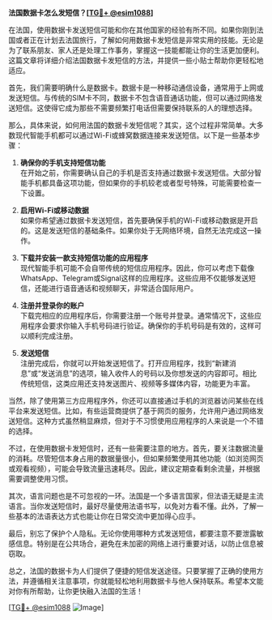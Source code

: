 **法国数据卡怎么发短信？[[TG💪+ @esim1088](https://t.me/s/esim1088)]**

在法国，使用数据卡发送短信可能和你在其他国家的经验有所不同。如果你刚到法国或者正在计划去法国旅行，了解如何用数据卡发短信是非常实用的技能。无论是为了联系朋友、家人还是处理工作事务，掌握这一技能都能让你的生活更加便利。这篇文章将详细介绍法国数据卡发短信的方法，并提供一些小贴士帮助你更轻松地适应。

首先，我们需要明确什么是数据卡。数据卡是一种移动通信设备，通常用于上网或发送短信。与传统的SIM卡不同，数据卡不包含语音通话功能，但可以通过网络发送短信。这使得它成为那些不需要频繁打电话但需要保持联系的人的理想选择。

那么，具体来说，如何用法国的数据卡发短信呢？其实，这个过程非常简单。大多数现代智能手机都可以通过Wi-Fi或蜂窝数据连接来发送短信。以下是一些基本步骤：

1. **确保你的手机支持短信功能**  
   在开始之前，你需要确认自己的手机是否支持通过数据卡发送短信。大部分智能手机都具备这项功能，但如果你的手机较老或者型号特殊，可能需要检查一下设置。

2. **启用Wi-Fi或移动数据**  
   如果你希望通过数据卡发送短信，首先要确保手机的Wi-Fi或移动数据是开启的。这是发送短信的基础条件。如果你处于无网络环境，自然无法完成这一操作。

3. **下载并安装一款支持短信功能的应用程序**  
   现代智能手机可能不会自带传统的短信应用程序。因此，你可以考虑下载像WhatsApp、Telegram或Signal这样的应用程序。这些应用不仅能够发送短信，还能进行语音通话和视频聊天，非常适合国际用户。

4. **注册并登录你的账户**  
   下载完相应的应用程序后，你需要注册一个账号并登录。通常情况下，这些应用程序会要求你输入手机号码进行验证。确保你的手机号码是有效的，这样可以顺利完成注册。

5. **发送短信**  
   注册完成后，你就可以开始发送短信了。打开应用程序，找到“新建消息”或“发送消息”的选项，输入收件人的号码以及你想发送的内容即可。相比传统短信，这类应用还支持发送图片、视频等多媒体内容，功能更为丰富。

当然，除了使用第三方应用程序外，你还可以直接通过手机的浏览器访问某些在线平台来发送短信。比如，有些运营商提供了基于网页的服务，允许用户通过网络发送短信。这种方式虽然稍显麻烦，但对于不习惯使用应用程序的人来说是一个不错的选择。

不过，在使用数据卡发短信时，还有一些需要注意的地方。首先，要关注数据流量的消耗。尽管短信本身占用的数据量很小，但如果频繁使用其他功能（如浏览网页或观看视频），可能会导致流量迅速耗尽。因此，建议定期查看剩余流量，并根据需要调整使用习惯。

其次，语言问题也是不可忽视的一环。法国是一个多语言国家，但法语无疑是主流语言。当你发送短信时，最好尽量使用法语书写，以免对方看不懂。此外，了解一些基本的法语表达方式也能让你在日常交流中更加得心应手。

最后，别忘了保护个人隐私。无论你使用哪种方式发送短信，都要注意不要泄露敏感信息。特别是在公共场合，避免在未加密的网络上进行重要对话，以防止信息被窃取。

总之，法国的数据卡为人们提供了便捷的短信发送途径。只要掌握了正确的使用方法，并遵循相关注意事项，你就能轻松地利用数据卡与他人保持联系。希望本文能对你有所帮助，让你更快融入法国的生活！

[[TG💪+ @esim1088](https://t.me/s/esim1088) ![Image](https://i.postimg.cc/4NQfJmqS/Snipaste-2025-05-13-00-14-12.png)]
